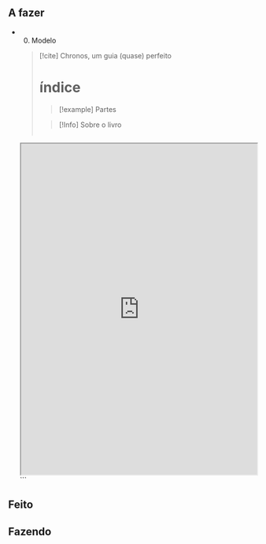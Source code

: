## A fazer
- 00. Modelo  
  > [!cite] Chronos, um guia (quase) perfeito
  > # índice
  >  > [!example] Partes
  >  
  > > [!Info] Sobre o livro
  >
  > ```
  <iframe
    src="https://www.notion.so/Portugu-s-155d1a62822542fabdab9e18dd920ce4"
    style="width:100%;height:auto;aspect-ratio:1/1.4"
    scrolling="no">
  </iframe>
  ```

## Feito

## Fazendo